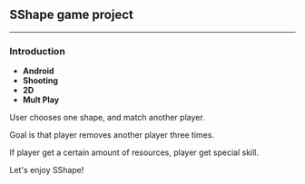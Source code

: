 ## SShape game project

---

### Introduction

+ __Android__
+ __Shooting__
+ __2D__
+ __Mult Play__

User chooses one shape, and match another player.

Goal is that player removes another player three times.

If player get a certain amount of resources, player get special skill.

Let's enjoy SShape!
